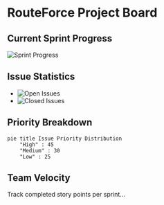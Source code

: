 # RouteForce Project Board

## Current Sprint Progress
![Sprint Progress](https://img.shields.io/github/milestones/progress/ApacheEcho/RouteForceRouting/1)

## Issue Statistics
- ![Open Issues](https://img.shields.io/github/issues/ApacheEcho/RouteForceRouting)
- ![Closed Issues](https://img.shields.io/github/issues-closed/ApacheEcho/RouteForceRouting)

## Priority Breakdown
```mermaid
pie title Issue Priority Distribution
    "High" : 45
    "Medium" : 30
    "Low" : 25
```

## Team Velocity
Track completed story points per sprint...